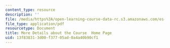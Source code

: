 ```yaml
---
content_type: resource
description: ''
file: /media/https%3A/open-learning-course-data-rc.s3.amazonaws.com/es-s10-drugs-and-the-brain-spring-2013/13f838313d00f37705ad0a4a40b90cf1_MITES_S10S13_Details.pdf
file_type: application/pdf
resourcetype: Document
title: More Details about the Course  Home Page
uid: 13f83831-3d00-f377-05ad-0a4a40b90cf1
---
```

